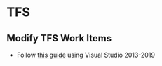 # TFS
## Modify TFS Work Items
- Follow [this guide](https://www.youtube.com/watch?v=phDu9a4F7l8) using Visual Studio 2013-2019
